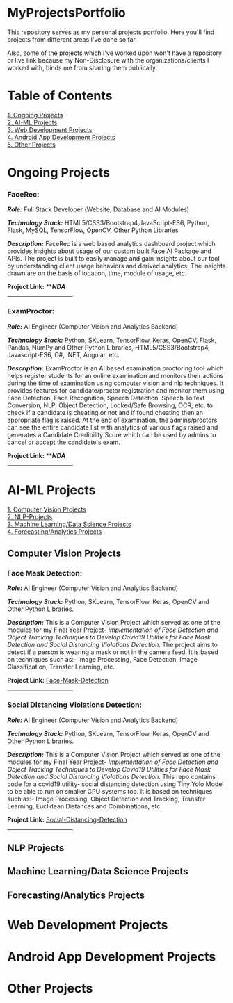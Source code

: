 # MyProjectsPortfolio
This repository serves as my personal projects portfolio. Here you'll find projects from different areas I've done so far.

Also, some of the projects which I've worked upon won't have a repository or live link because my Non-Disclosure with the organizations/clients I worked with, binds me from sharing them publically.

# Table of Contents
[1. Ongoing Projects](#Ongoing-Projects)<br>
[2. AI-ML Projects](#AI-ML-Projects)<br>
[3. Web Development Projects](#Web-Development-Projects)<br>
[4. Android App Development Projects](#Android-App-Development-Projects)<br>
[5. Other Projects](#Other-Projects)<br>

# Ongoing Projects

### FaceRec:
***Role:*** Full Stack Developer (Website, Database and AI Modules)

***Technology Stack:*** HTML5/CSS3/Bootstrap4,JavaScript-ES6, Python, Flask, MySQL, TensorFlow, OpenCV, Other Python Libraries

***Description:***
FaceRec is a web based analytics dashboard project which provides insights about usage of our custom built Face AI Package and APIs. The project is built to easily manage and gain insights about our tool by understanding client usage behaviors and derived analytics. The insights drawn are on the basis of location, time, module of usage, etc.

**Project Link:**  *****NDA***

<hr style="width:30%;">

### ExamProctor:
***Role:*** AI Engineer (Computer Vision and Analytics Backend)

***Technology Stack:*** Python, SKLearn, TensorFlow, Keras, OpenCV, Flask, Pandas, NumPy and Other Python Libraries, HTML5/CSS3/Bootstrap4, Javascript-ES6, C#, .NET, Angular, etc.

***Description:***
ExamProctor is an AI based examination proctoring tool which helps register students for an online examination and monitors their actions during the time of examination using computer vision and nlp techniques. It provides features for candidate/proctor registration and monitor them using Face Detection, Face Recognition, Speech Detection, Speech To text Conversion, NLP, Object Detection, Locked/Safe Browsing, OCR, etc. to check if a candidate is cheating or not and if found cheating then an appropriate flag is raised.
At the end of examination, the admins/proctors can see  the entire candidate list with analytics of various flags raised and generates a Candidate Credibility Score which can be used by admins to cancel or accept the candidate's exam.

**Project Link:**  *****NDA***

<hr style="width:30%;">

# AI-ML Projects
[1. Computer Vision Projects](#computer-vision-projects)<br>
[2. NLP-Projects](#nlp-projects)<br>
[3. Machine Learning/Data Science Projects](#machine-learningdata-science-projects)<br>
[4. Forecasting/Analytics Projects](#forecastinganalytics-projects)<br>

## Computer Vision Projects

### Face Mask Detection:
***Role:*** AI Engineer (Computer Vision and Analytics Backend)

***Technology Stack:*** Python, SKLearn, TensorFlow, Keras, OpenCV and Other Python Libraries.

***Description:***
This is a Computer Vision Project which served as one of the modules for my Final Year Project- *Implementation of Face Detection and Object Tracking Techniques to Develop Covid19 Utilities for Face Mask Detection and Social Distancing Violations Detection*. The project aims to detect if a person is wearing a mask or not in the camera feed. It is based on techniques such as:- Image Processing, Face Detection, Image Classification, Transfer Learning, etc.

**Project Link:**  [Face-Mask-Detection](https://github.com/harshit-saraswat/Face-Mask-Detection)

<hr style="width:30%;">

### Social Distancing Violations Detection:
***Role:*** AI Engineer (Computer Vision and Analytics Backend)

***Technology Stack:*** Python, SKLearn, TensorFlow, Keras, OpenCV and Other Python Libraries.

***Description:***
This is a Computer Vision Project which served as one of the modules for my Final Year Project- *Implementation of Face Detection and Object Tracking Techniques to Develop Covid19 Utilities for Face Mask Detection and Social Distancing Violations Detection*. This repo contains code for a covid19 utility- social distancing detection using Tiny Yolo Model to be able to run on smaller GPU systems too. It is based on techniques such as:- Image Processing, Object Detection and Tracking, Transfer Learning, Euclidean Distances and Combinations, etc.

**Project Link:**  [Social-Distancing-Detection](https://github.com/harshit-saraswat/Social-Distancing-Detection)

<hr style="width:30%;">

## NLP Projects
## Machine Learning/Data Science Projects
## Forecasting/Analytics Projects

# Web Development Projects
# Android App Development Projects
# Other Projects

